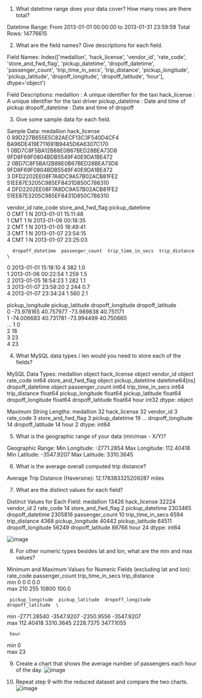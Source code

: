 
1. What datetime range does your data cover? How many rows are there total?

Datetime Range: From 2013-01-01 00:00:00 to 2013-01-31 23:59:59
Total Rows: 14776615

2. What are the field names? Give descriptions for each field.

Field Names:
Index(['medallion', 'hack_license', 'vendor_id', 'rate_code',
       'store_and_fwd_flag', 'pickup_datetime', 'dropoff_datetime',
       'passenger_count', 'trip_time_in_secs', 'trip_distance',
       'pickup_longitude', 'pickup_latitude', 'dropoff_longitude',
       'dropoff_latitude', 'hour'],
      dtype='object')

Field Descriptions:
medallion : A unique identifier for the taxi
hack_license : A unique identifier for the taxi driver
pickup_datetime : Date and time of pickup
dropoff_datetime : Date and time of dropoff

3. Give some sample data for each field.

Sample Data:
                          medallion                      hack_license  \
0  89D227B655E5C82AECF13C3F540D4CF4  BA96DE419E711691B9445D6A6307C170   
1  0BD7C8F5BA12B88E0B67BED28BEA73D8  9FD8F69F0804BDB5549F40E9DA1BE472   
2  0BD7C8F5BA12B88E0B67BED28BEA73D8  9FD8F69F0804BDB5549F40E9DA1BE472   
3  DFD2202EE08F7A8DC9A57B02ACB81FE2  51EE87E3205C985EF8431D850C786310   
4  DFD2202EE08F7A8DC9A57B02ACB81FE2  51EE87E3205C985EF8431D850C786310   

  vendor_id  rate_code store_and_fwd_flag     pickup_datetime  \
0       CMT          1                  N 2013-01-01 15:11:48   
1       CMT          1                  N 2013-01-06 00:18:35   
2       CMT          1                  N 2013-01-05 18:49:41   
3       CMT          1                  N 2013-01-07 23:54:15   
4       CMT          1                  N 2013-01-07 23:25:03   

      dropoff_datetime  passenger_count  trip_time_in_secs  trip_distance  \
0  2013-01-01 15:18:10                4                382            1.0   
1  2013-01-06 00:22:54                1                259            1.5   
2  2013-01-05 18:54:23                1                282            1.1   
3  2013-01-07 23:58:20                2                244            0.7   
4  2013-01-07 23:34:24                1                560            2.1   

   pickup_longitude  pickup_latitude  dropoff_longitude  dropoff_latitude  \
0        -73.978165        40.757977         -73.989838         40.751171   
1        -74.006683        40.731781         -73.994499         40.750660   
...
1     0  
2    18  
3    23  
4    23  

4. What MySQL data types / len would you need to store each of the fields?

MySQL Data Types:
medallion                     object
hack_license                  object
vendor_id                     object
rate_code                      int64
store_and_fwd_flag            object
pickup_datetime       datetime64[ns]
dropoff_datetime              object
passenger_count                int64
trip_time_in_secs              int64
trip_distance                float64
pickup_longitude             float64
pickup_latitude              float64
dropoff_longitude            float64
dropoff_latitude             float64
hour                           int32
dtype: object

Maximum String Lengths:
medallion             32
hack_license          32
vendor_id              3
rate_code              3
store_and_fwd_flag     3
pickup_datetime       19
...
dropoff_longitude     14
dropoff_latitude      14
hour                   2
dtype: int64


5. What is the geographic range of your data (min/max - X/Y)?

Geographic Range:
Min Longitude: -2771.2854
Max Longitude: 112.40418
Min Latitude: -3547.9207
Max Latitude: 3310.3645

6. What is the average overall computed trip distance?

Average Trip Distance (Haversine): 12.178383325209287 miles

7. What are the distinct values for each field?

Distinct Values for Each Field:
medallion               13426
hack_license            32224
vendor_id                   2
rate_code                  14
store_and_fwd_flag          2
pickup_datetime       2303465
dropoff_datetime      2305816
passenger_count            10
trip_time_in_secs        6594
trip_distance            4368
pickup_longitude        40442
pickup_latitude         64511
dropoff_longitude       56249
dropoff_latitude        88766
hour                       24
dtype: int64

![image](https://github.com/tejashwini2000/trip_data/assets/94233281/c06f9e86-e2bc-403b-85b2-896ba7f2ef3c)

 
8. For other numeric types besides lat and lon, what are the min and max values?

Minimum and Maximum Values for Numeric Fields (excluding lat and lon):
     rate_code  passenger_count  trip_time_in_secs  trip_distance  \
min          0                0                  0            0.0   
max        210              255              10800          100.0   

     pickup_longitude  pickup_latitude  dropoff_longitude  dropoff_latitude  \
min       -2771.28540       -3547.9207         -2350.9556        -3547.9207   
max         112.40418        3310.3645          2228.7375         3477.1055   

     hour  
min     0  
max    23  

9. Create a chart that shows the average number of passengers each hour of the day.
![image](https://github.com/tejashwini2000/trip_data/assets/94233281/0f35d610-6fed-4065-9af7-2c86980a2b1d)

 
10. Repeat step 9 with the reduced dataset and compare the two charts.
![image](https://github.com/tejashwini2000/trip_data/assets/94233281/449bc9f6-1511-40b6-8e50-babbc43cfb4d)


 

